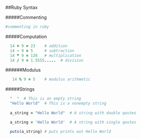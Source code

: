 ##Ruby Syntax

#####Commenting
```ruby
#commenting in ruby
```

#####Computation
```ruby
  14 + 9 = 23    # addition
  14 - 9 = 5     # subtraction
  14 * 9 = 126   # multiplication
  14 / 9 = 1.5555.....  # division
```
######Modulus
```ruby
   14 % 9 = 5    # modulus arithmetic
```

#####Strings
```ruby
  "  "  # This is an empty string
  "Hello World"  # This is a nonempty string
  
  a_string = "Hello World"  # A string with double qoutes

  a_string = 'Hello World'  # A string with single qoutes

  puts(a_string) # puts prints out Hello World

```
